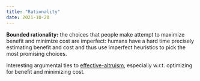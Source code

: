 ```yaml
---
title: "Rationality"
date: 2021-10-20
---
```


**Bounded rationality:** the choices that people make attempt to maximize benefit and minimize cost are imperfect: humans have a hard time precisely estimating benefit and cost and thus use imperfect heuristics to pick the most promising choices.

Interesting argumental ties to [effective-altruism](thoughts/effective-altruism.md), especially w.r.t. optimizing for benefit and minimizing cost.